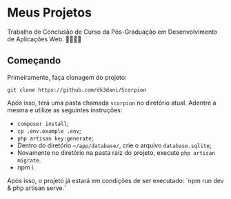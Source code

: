 # Meus Projetos

Trabalho de Conclusão de Curso da Pós-Graduação em Desenvolvimento de Aplicações Web. 👨🏻‍💻👾

## Começando

Primeiramente, faça clonagem do projeto:

```
git clone https://github.com/dk3dani/Scorpion
```

Após isso, terá uma pasta chamada `scorpion` no diretório atual. Adentre a mesma e utilize as seguintes instruções:

- `composer install`;
- `cp .env.example .env`;
- `php artisan key:generate`;
- Dentro do diretório `~/app/database/`, crie o arquivo `database.sqlite`;
- Novamente no diretório na pasta raiz do projeto, execute `php artisan migrate`.
- npm i.
 
Após isso, o projeto já estará em condições de ser executado: `npm run dev & php artisan serve.´
